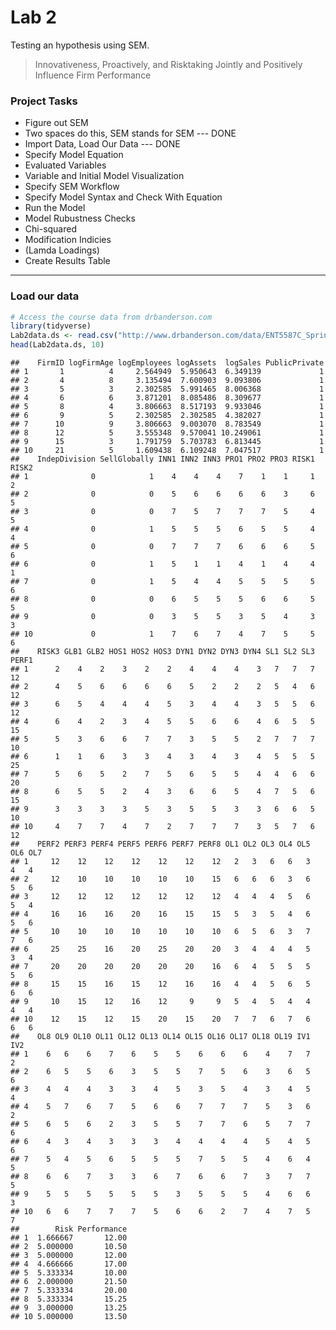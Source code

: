 Lab 2
================

Testing an hypothesis using SEM.

> Innovativeness, Proactively, and Risktaking Jointly and Positively Influence Firm Performance

### Project Tasks

-   Figure out SEM
-   Two spaces do this, SEM stands for SEM --- DONE
-   Import Data, Load Our Data --- DONE
-   Specify Model Equation
-   Evaluated Variables
-   Variable and Initial Model Visualization
-   Specify SEM Workflow
-   Specify Model Syntax and Check With Equation
-   Run the Model
-   Model Rubustness Checks
-   Chi-squared
-   Modification Indicies
-   (Lamda Loadings)
-   Create Results Table

------------------------------------------------------------------------

### Load our data

``` r
# Access the course data from drbanderson.com
library(tidyverse)
Lab2data.ds <- read.csv("http://www.drbanderson.com/data/ENT5587C_Spring2018.csv")
head(Lab2data.ds, 10)
```

    ##    FirmID logFirmAge logEmployees logAssets  logSales PublicPrivate
    ## 1       1          4     2.564949  5.950643  6.349139             1
    ## 2       4          8     3.135494  7.600903  9.093806             1
    ## 3       5          3     2.302585  5.991465  8.006368             1
    ## 4       6          6     3.871201  8.085486  8.309677             1
    ## 5       8          4     3.806663  8.517193  9.933046             1
    ## 6       9          5     2.302585  2.302585  4.382027             1
    ## 7      10          9     3.806663  9.003070  8.783549             1
    ## 8      12          5     3.555348  9.570041 10.249061             1
    ## 9      15          3     1.791759  5.703783  6.813445             1
    ## 10     21          5     1.609438  6.109248  7.047517             1
    ##    IndepDivision SellGlobally INN1 INN2 INN3 PRO1 PRO2 PRO3 RISK1 RISK2
    ## 1              0            1    4    4    4    7    1    1     1     2
    ## 2              0            0    5    6    6    6    6    3     6     5
    ## 3              0            0    7    5    7    7    7    5     4     5
    ## 4              0            1    5    5    5    6    5    5     4     4
    ## 5              0            0    7    7    7    6    6    6     5     6
    ## 6              0            1    5    1    1    4    1    4     4     1
    ## 7              0            1    5    4    4    5    5    5     5     6
    ## 8              0            0    6    5    5    5    6    6     5     5
    ## 9              0            0    3    5    5    3    5    4     3     3
    ## 10             0            1    7    6    7    4    7    5     5     6
    ##    RISK3 GLB1 GLB2 HOS1 HOS2 HOS3 DYN1 DYN2 DYN3 DYN4 SL1 SL2 SL3 PERF1
    ## 1      2    4    2    3    2    2    4    4    4    3   7   7   7    12
    ## 2      4    5    6    6    6    6    5    2    2    2   5   4   6    12
    ## 3      6    5    4    4    4    5    3    4    4    3   5   5   6    12
    ## 4      6    4    2    3    4    5    5    6    6    4   6   5   5    15
    ## 5      5    3    6    6    7    7    3    5    5    2   7   7   7    10
    ## 6      1    1    6    3    3    4    3    4    3    4   5   5   5    25
    ## 7      5    6    5    2    7    5    6    5    5    4   4   6   6    20
    ## 8      6    5    5    2    4    3    6    6    5    4   7   5   6    15
    ## 9      3    3    3    3    5    3    5    5    3    3   6   6   5    10
    ## 10     4    7    7    4    7    2    7    7    7    3   5   7   6    12
    ##    PERF2 PERF3 PERF4 PERF5 PERF6 PERF7 PERF8 OL1 OL2 OL3 OL4 OL5 OL6 OL7
    ## 1     12    12    12    12    12    12    12   2   3   6   6   3   4   4
    ## 2     12    10    10    10    10    10    15   6   6   6   3   6   5   6
    ## 3     12    12    12    12    12    12    12   4   4   4   5   6   5   4
    ## 4     16    16    16    20    16    15    15   5   3   5   4   6   5   6
    ## 5     10    10    10    10    10    10    10   6   5   6   3   7   7   6
    ## 6     25    25    16    20    25    20    20   3   4   4   4   5   3   4
    ## 7     20    20    20    20    20    20    16   6   4   5   5   5   5   6
    ## 8     15    15    16    15    12    16    16   4   4   5   6   5   6   6
    ## 9     10    15    12    16    12     9     9   5   4   5   4   4   4   4
    ## 10    12    15    12    15    20    15    20   7   7   6   7   6   6   6
    ##    OL8 OL9 OL10 OL11 OL12 OL13 OL14 OL15 OL16 OL17 OL18 OL19 IV1 IV2
    ## 1    6   6    6    7    6    5    5    6    6    6    4    7   7   2
    ## 2    6   5    5    6    3    5    5    7    5    6    3    6   5   6
    ## 3    4   4    4    3    3    4    5    3    5    4    3    4   5   4
    ## 4    5   7    6    7    5    6    6    7    7    7    5    3   6   2
    ## 5    6   5    6    2    3    5    5    7    7    6    5    7   7   6
    ## 6    4   3    4    3    3    3    4    4    4    4    5    4   5   6
    ## 7    5   4    5    6    5    5    5    7    5    5    4    6   4   5
    ## 8    6   6    7    3    3    6    7    6    6    7    3    7   7   5
    ## 9    5   5    5    5    5    5    3    5    5    5    4    6   6   3
    ## 10   6   6    7    7    7    5    6    6    2    7    4    7   5   7
    ##        Risk Performance
    ## 1  1.666667       12.00
    ## 2  5.000000       10.50
    ## 3  5.000000       12.00
    ## 4  4.666666       17.00
    ## 5  5.333334       10.00
    ## 6  2.000000       21.50
    ## 7  5.333334       20.00
    ## 8  5.333334       15.25
    ## 9  3.000000       13.25
    ## 10 5.000000       13.50
